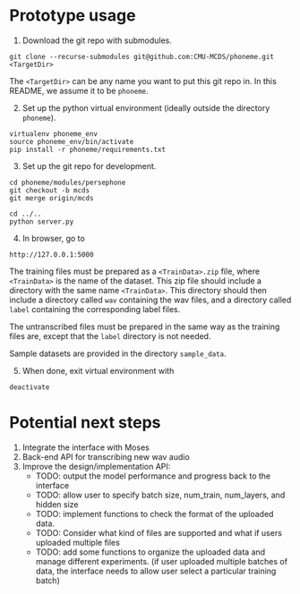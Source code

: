 # Prototype usage

1. Download the git repo with submodules.
```
git clone --recurse-submodules git@github.com:CMU-MCDS/phoneme.git <TargetDir>
```
The `<TargetDir>` can be any name you want to put this git repo in. In this README, we assume it to be `phoneme`.

2. Set up the python virtual environment (ideally outside the directory `phoneme`).
```
virtualenv phoneme_env
source phoneme_env/bin/activate
pip install -r phoneme/requirements.txt
```

3. Set up the git repo for development.
```
cd phoneme/modules/persephone
git checkout -b mcds
git merge origin/mcds

cd ../..
python server.py
```

4. In browser, go to
```
http://127.0.0.1:5000
```
The training files must be prepared as a `<TrainData>.zip` file, where `<TrainData>` is the name of the dataset. This zip file should include a directory with the same name `<TrainData>`. This directory should then include a directory called `wav` containing the wav files, and a directory called `label` containing the corresponding label files.

The untranscribed files must be prepared in the same way as the training files are, except that the `label` directory is not needed.

Sample datasets are provided in the directory `sample_data`.

5. When done, exit virtual environment with
```
deactivate
```

# Potential next steps
1) Integrate the interface with Moses
2) Back-end API for transcribing new wav audio
3) Improve the design/implementation API: 
	- TODO: output the model performance and progress back to the interface
	- TODO: allow user to specify batch size, num_train, num_layers, and hidden size 
	- TODO: implement functions to check the format of the uploaded data. 
	- TODO: Consider what kind of files are supported and what if users uploaded multiple files
	- TODO: add some functions to organize the uploaded data and manage different experiments. (if user uploaded multiple batches of data, the interface needs to allow user select a particular training batch)